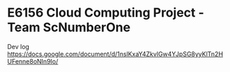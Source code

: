 # E6156 Cloud Computing Project - Team ScNumberOne

Dev log
https://docs.google.com/document/d/1nslKxaY4ZkvlGw4YJpSG8yyKlTn2HUFenne8oNIn9Io/
